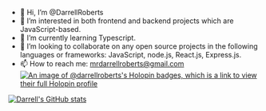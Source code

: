 - 👋 Hi, I’m @DarrellRoberts
- 👀 I’m interested in both frontend and backend projects which are JavaScript-based.
- 🌱 I’m currently learning Typescript.
- 💞️ I’m looking to collaborate on any open source projects in the following languages or frameworks: JavaScript, node.js, React.js, Express.js.
- 📫 How to reach me: mrdarrellroberts@gmail.com
[![An image of @darrellroberts's Holopin badges, which is a link to view their full Holopin profile](https://holopin.me/darrellroberts)](https://holopin.io/@darrellroberts)
<!---
DarrellRoberts/DarrellRoberts is a ✨ special ✨ repository because its `README.md` (this file) appears on your GitHub profile.
You can click the Preview link to take a look at your changes.
--->
[![Darrell's GitHub stats](https://github-readme-stats.vercel.app/api?username=DarrellRoberts)](https://github.com/DarrellRoberts/github-readme-stats)
